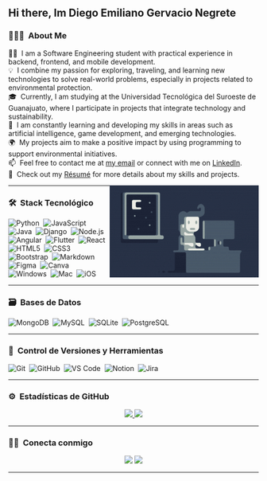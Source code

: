 ## Hi there, Im Diego Emiliano Gervacio Negrete 

### 👨🏻‍💻 &nbsp;About Me

👨‍💻 &nbsp;I am a Software Engineering student with practical experience in backend, frontend, and mobile development.  
💡 &nbsp;I combine my passion for exploring, traveling, and learning new technologies to solve real-world problems, especially in projects related to environmental protection.  
🎓 &nbsp;Currently, I am studying at the Universidad Tecnológica del Suroeste de Guanajuato, where I participate in projects that integrate technology and sustainability.  
🌱 &nbsp;I am constantly learning and developing my skills in areas such as artificial intelligence, game development, and emerging technologies.  
🌍 &nbsp;My projects aim to make a positive impact by using programming to support environmental initiatives.  
📫 &nbsp;Feel free to contact me at [my email](mailto:diegogemiliano@gmail.com) or connect with me on [LinkedIn](https://www.linkedin.com/in/diego-emiliano-gervacio-negrete-b9890b332/).  
📄 &nbsp;Check out my [Résumé](link-to-cv) for more details about my skills and projects.



<img alt="Night Coding" src="https://raw.githubusercontent.com/AVS1508/AVS1508/master/assets/Night-Coding.gif" align="right"/>

---

### 🛠 &nbsp;Stack Tecnológico

![Python](https://img.shields.io/badge/python-3670A0?style=for-the-badge&logo=python&logoColor=ffdd54)&nbsp;
![JavaScript](https://img.shields.io/badge/javascript-%23323330.svg?style=for-the-badge&logo=javascript&logoColor=%23F7DF1E)&nbsp;
![Java](https://img.shields.io/badge/java-%23ED8B00.svg?style=for-the-badge&logo=java&logoColor=white)&nbsp;
![Django](https://img.shields.io/badge/django-%23092E20.svg?style=for-the-badge&logo=django&logoColor=white)&nbsp;
![Node.js](https://img.shields.io/badge/node.js-%2343853D.svg?style=for-the-badge&logo=node.js&logoColor=white)&nbsp;
![Angular](https://img.shields.io/badge/angular-%23DD0031.svg?style=for-the-badge&logo=angular&logoColor=white)&nbsp;
![Flutter](https://img.shields.io/badge/flutter-%2302569B.svg?style=for-the-badge&logo=flutter&logoColor=white)&nbsp;
![React](https://img.shields.io/badge/react-%2320232a.svg?style=for-the-badge&logo=react&logoColor=%2361DAFB)&nbsp;
![HTML5](https://img.shields.io/badge/html5-%23E34F26.svg?style=for-the-badge&logo=html5&logoColor=white)&nbsp;
![CSS3](https://img.shields.io/badge/css3-%231572B6.svg?style=for-the-badge&logo=css3&logoColor=white)&nbsp;
![Bootstrap](https://img.shields.io/badge/bootstrap-%23563D7C.svg?style=for-the-badge&logo=bootstrap&logoColor=white)&nbsp;
![Markdown](https://img.shields.io/badge/markdown-%23000000.svg?style=for-the-badge&logo=markdown&logoColor=white)&nbsp;
![Figma](https://img.shields.io/badge/figma-%23F24E1E.svg?style=for-the-badge&logo=figma&logoColor=white)&nbsp;
![Canva](https://img.shields.io/badge/canva-%2300C4CC.svg?style=for-the-badge&logo=canva&logoColor=white)&nbsp;
![Windows](https://img.shields.io/badge/Windows-0078D6?style=for-the-badge&logo=windows&logoColor=white)&nbsp;
![Mac](https://img.shields.io/badge/macOS-000000?style=for-the-badge&logo=apple&logoColor=white)&nbsp;
![iOS](https://img.shields.io/badge/iOS-000000?style=for-the-badge&logo=apple&logoColor=white)&nbsp;

---

### 🗃 &nbsp;Bases de Datos

![MongoDB](https://img.shields.io/badge/mongodb-%2347A248.svg?style=for-the-badge&logo=mongodb&logoColor=white)&nbsp;
![MySQL](https://img.shields.io/badge/mysql-%2300f.svg?style=for-the-badge&logo=mysql&logoColor=white)&nbsp;
![SQLite](https://img.shields.io/badge/sqlite-%2307405e.svg?style=for-the-badge&logo=sqlite&logoColor=white)&nbsp;
![PostgreSQL](https://img.shields.io/badge/postgresql-%23316192.svg?style=for-the-badge&logo=postgresql&logoColor=white)&nbsp;

---

### 🧰 &nbsp;Control de Versiones y Herramientas

![Git](https://img.shields.io/badge/git-%23F05033.svg?style=for-the-badge&logo=git&logoColor=white)&nbsp;
![GitHub](https://img.shields.io/badge/github-%23121011.svg?style=for-the-badge&logo=github&logoColor=white)&nbsp;
![VS Code](https://img.shields.io/badge/Visual%20Studio%20Code-0078d7.svg?style=for-the-badge&logo=visual-studio-code&logoColor=white)&nbsp;
![Notion](https://img.shields.io/badge/notion-%23000000.svg?style=for-the-badge&logo=notion&logoColor=white)&nbsp;
![Jira](https://img.shields.io/badge/jira-%230A0FFF.svg?style=for-the-badge&logo=jira&logoColor=white)&nbsp;

---

### ⚙️ &nbsp;Estadísticas de GitHub

<p align="center">
  <a href="[(https://github.com/e-m-m-i-gnd)]">
    <img height="180em" src="https://github-readme-stats.vercel.app/api?username=e-m-m-i-gnd&show_icons=true&theme=algolia&include_all_commits=true&count_private=true"/>
  </a>
  <a href="[https://github.com/e-m-m-i-gnd]">
    <img height="180em" src="https://github-readme-stats.vercel.app/api/top-langs/?username=e-m-m-i-gnd&layout=compact&langs_count=8&theme=algolia"/>
  </a>
</p>


---

### 🤝🏻 &nbsp;Conecta conmigo

<p align="center">
<a href="https://linkedin.com/in/diego-emiliano-gervacio-negrete-b9890b332/"><img src="https://img.shields.io/badge/-LinkedIn-0077B5?style=flat&logo=Linkedin&logoColor=white"/></a>
<a href="mailto:diegogemiliano@gmail.com"><img src="https://img.shields.io/badge/-Email-D14836?style=flat&logo=Gmail&logoColor=white"/></a>
</p>

---
